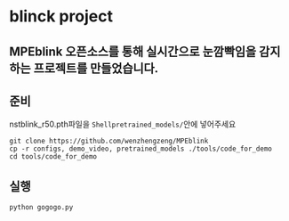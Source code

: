 # blinck project

## MPEblink 오픈소스를 통해 실시간으로 눈깜빡임을 감지하는 프로젝트를 만들었습니다.

## 준비
nstblink_r50.pth파일을 ```Shellpretrained_models/```안에 넣어주세요

```Shell
git clone https://github.com/wenzhengzeng/MPEblink
cp -r configs, demo_video, pretrained_models ./tools/code_for_demo
cd tools/code_for_demo
```

## 실행
```Shell
python gogogo.py
```
